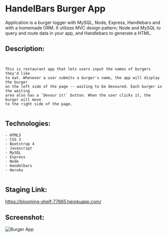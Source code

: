 # HandelBars Burger App

Application is a burger logger with MySQL, Node, Express, Handlebars 
and with a homemade ORM. It utilizes MVC design pattern; Node and 
MySQL to query and route data in your app, and Handlebars to generate a HTML.

## Description:

```


This is restaurant app that lets users input the names of burgers they'd like
to eat. Whenever a user submits a burger's name, the app will display the burger 
on the left side of the page -- waiting to be devoured. Each burger in the waiting 
area also has a `Devour it!` button. When the user clicks it, the burger will move 
to the right side of the page.


```

## Technologies:

```
- HTML5
- CSS 3
- Bootstrap 4
- Javascript
- MySQL
- Express
- Node
- Handelbars
- Heroku


```
## Staging Link:
https://blooming-shelf-77865.herokuapp.com/

## Screenshot:

![Burger App](.gif)

